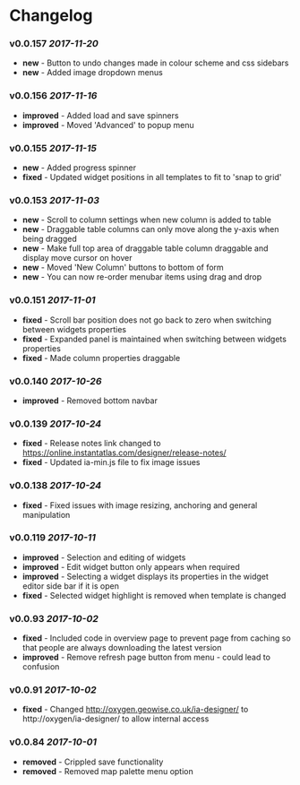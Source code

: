 # Changelog

### v0.0.157 *2017-11-20*
* **new** - Button to undo changes made in colour scheme and css sidebars 
* **new** - Added image dropdown menus 

### v0.0.156 *2017-11-16*
* **improved** - Added load and save spinners 
* **improved** - Moved &#x27;Advanced&#x27; to popup menu 

### v0.0.155 *2017-11-15*
* **new** - Added progress spinner 
* **fixed** - Updated widget positions in all templates to fit to &#x27;snap to grid&#x27; 

### v0.0.153 *2017-11-03*
* **new** - Scroll to column settings when new column is added to table 
* **new** - Draggable table columns can only move along the y-axis when being dragged 
* **new** - Make full top area of draggable table column draggable and display move cursor on hover 
* **new** - Moved &#x27;New Column&#x27; buttons to bottom of form 
* **new** - You can now re-order menubar items using drag and drop 

### v0.0.151 *2017-11-01*
* **fixed** - Scroll bar position does not go back to zero when switching between widgets properties 
* **fixed** - Expanded panel is maintained when switching between widgets properties 
* **fixed** - Made column properties draggable 

### v0.0.140 *2017-10-26*
* **improved** - Removed bottom navbar 

### v0.0.139 *2017-10-24*
* **fixed** - Release notes link changed to https://online.instantatlas.com/designer/release-notes/ 
* **fixed** - Updated ia-min.js file to fix image issues 

### v0.0.138 *2017-10-24*
* **fixed** - Fixed issues with image resizing, anchoring and general manipulation 

### v0.0.119 *2017-10-11*
* **improved** - Selection and editing of widgets 
* **improved** - Edit widget button only appears when required 
* **improved** - Selecting a widget displays its properties in the widget editor side bar if it is open 
* **fixed** - Selected widget highlight is removed when template is changed 

### v0.0.93 *2017-10-02*
* **fixed** - Included code in overview page to prevent page from caching so that people are always downloading the latest version 
* **improved** - Remove refresh page button from menu - could lead to confusion 

### v0.0.91 *2017-10-02*
* **fixed** - Changed http://oxygen.geowise.co.uk/ia-designer/ to http://oxygen/ia-designer/ to allow internal access 

### v0.0.84 *2017-10-01*
* **removed** - Crippled save functionality 
* **removed** - Removed map palette menu option 
